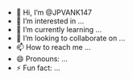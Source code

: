 - 👋 Hi, I’m @JPVANK147
- 👀 I’m interested in ...
- 🌱 I’m currently learning ...
- 💞️ I’m looking to collaborate on ...
- 📫 How to reach me ...
- 😄 Pronouns: ...
- ⚡ Fun fact: ...

<!---
JPVANK147/JPVANK147 is a ✨ special ✨ repository because its `README.md` (this file) appears on your GitHub profile.
You can click the Preview link to take a look at your changes.
--->

